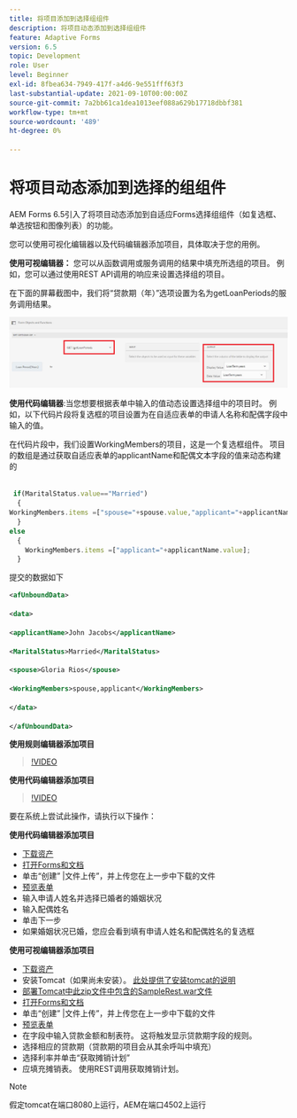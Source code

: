 ```yaml
---
title: 将项目添加到选择组组件
description: 将项目动态添加到选择组组件
feature: Adaptive Forms
version: 6.5
topic: Development
role: User
level: Beginner
exl-id: 8fbea634-7949-417f-a4d6-9e551fff63f3
last-substantial-update: 2021-09-10T00:00:00Z
source-git-commit: 7a2bb61ca1dea1013eef088a629b17718dbbf381
workflow-type: tm+mt
source-wordcount: '489'
ht-degree: 0%

---
```


# 将项目动态添加到选择的组组件

AEM Forms 6.5引入了将项目动态添加到自适应Forms选择组组件（如复选框、单选按钮和图像列表）的功能。


您可以使用可视化编辑器以及代码编辑器添加项目，具体取决于您的用例。

**使用可视编辑器：** 您可以从函数调用或服务调用的结果中填充所选组的项目。 例如，您可以通过使用REST API调用的响应来设置选择组的项目。

在下面的屏幕截图中，我们将“贷款期（年）”选项设置为名为getLoanPeriods的服务调用结果。

![规则编辑器](assets/ruleeditor.png)

**使用代码编辑器**:当您想要根据表单中输入的值动态设置选择组中的项目时。 例如，以下代码片段将复选框的项目设置为在自适应表单的申请人名称和配偶字段中输入的值。

在代码片段中，我们设置WorkingMembers的项目，这是一个复选框组件。 项目的数组是通过获取自适应表单的applicantName和配偶文本字段的值来动态构建的

```javascript
 
 if(MaritalStatus.value=="Married")
  {
WorkingMembers.items =["spouse="+spouse.value,"applicant="+applicantName.value];
  }
else
  {
    WorkingMembers.items =["applicant="+applicantName.value];
  }
```

提交的数据如下

```xml
<afUnboundData>

<data>

<applicantName>John Jacobs</applicantName>

<MaritalStatus>Married</MaritalStatus>

<spouse>Gloria Rios</spouse>

<WorkingMembers>spouse,applicant</WorkingMembers>

</data>

</afUnboundData>
```

**使用规则编辑器添加项目**

>[!VIDEO](https://video.tv.adobe.com/v/26847?quality=12&learn=on)

**使用代码编辑器添加项目**

>[!VIDEO](https://video.tv.adobe.com/v/26848?quality=12&learn=on)

要在系统上尝试此操作，请执行以下操作：

**使用代码编辑器添加项目**

* [下载资产](assets/usingthecodeeditor.zip)
* [打开Forms和文档](http://localhost:4502/aem/forms.html/content/dam/formsanddocuments)
* 单击“创建” |文件上传”，并上传您在上一步中下载的文件
* [预览表单](http://localhost:4502/content/dam/formsanddocuments/simpleform/jcr:content?wcmmode=disabled)
* 输入申请人姓名并选择已婚者的婚姻状况
* 输入配偶姓名
* 单击下一步
* 如果婚姻状况已婚，您应会看到填有申请人姓名和配偶姓名的复选框

**使用可视编辑器添加项目**

* [下载资产](assets/usingthevisualeditor.zip)
* 安装Tomcat（如果尚未安装）。 [此处提供了安装tomcat的说明](https://experienceleague.adobe.com/docs/experience-manager-learn/forms/ic-print-channel-tutorial/introduction.html)
* [部署Tomcat中此zip文件中包含的SampleRest.war文件](assets/sample-rest.zip)
* [打开Forms和文档](http://localhost:4502/aem/forms.html/content/dam/formsanddocuments)
* 单击“创建” |文件上传”，并上传您在上一步中下载的文件
* [预览表单](http://localhost:4502/content/dam/formsanddocuments/amortizationschedule/jcr:content?wcmmode=disabled)
* 在字段中输入贷款金额和制表符。 这将触发显示贷款期字段的规则。
* 选择相应的贷款期（贷款期的项目会从其余呼叫中填充）
* 选择利率并单击“获取摊销计划”
* 应填充摊销表。 使用REST调用获取摊销计划。

>[!NOTE]
> 假定tomcat在端口8080上运行，AEM在端口4502上运行
